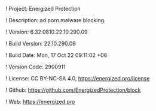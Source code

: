 ! Project: Energized Protection

! Description: ad.porn.malware blocking.

! Version: 6.32.0810.22.10.290.09

! Build Version: 22.10.290.09

! Build Date: Mon, 17 Oct 22 09:11:02 +06

! Version Code: 2900911

! License: CC BY-NC-SA 4.0, https://energized.pro/license

! Github: https://github.com/EnergizedProtection/block

! Web: https://energized.pro
